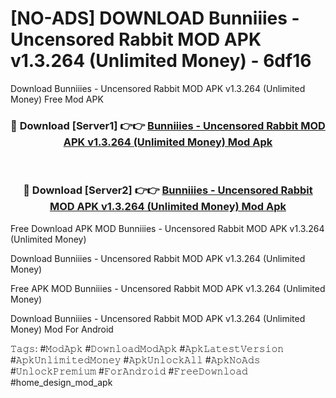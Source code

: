 # [NO-ADS] DOWNLOAD Bunniiies - Uncensored Rabbit MOD APK v1.3.264 (Unlimited Money) - 6df16
Download Bunniiies - Uncensored Rabbit MOD APK v1.3.264 (Unlimited Money) Free Mod APK

<div align="center">
<h3>🔴 Download [Server1] 👉👉 <a href="https://apk-comot.site?title=Bunniiies_-_Uncensored_Rabbit_MOD_APK_v1.3.264_(Unlimited_Money)">Bunniiies - Uncensored Rabbit MOD APK v1.3.264 (Unlimited Money) Mod Apk</a></h3><br>

<h3>🔴 Download [Server2] 👉👉 <a href="https://apk-comot.site?title=Bunniiies_-_Uncensored_Rabbit_MOD_APK_v1.3.264_(Unlimited_Money)">Bunniiies - Uncensored Rabbit MOD APK v1.3.264 (Unlimited Money) Mod Apk</a></h3>
</div>


Free Download APK MOD Bunniiies - Uncensored Rabbit MOD APK v1.3.264 (Unlimited Money)

Download Bunniiies - Uncensored Rabbit MOD APK v1.3.264 (Unlimited Money) 

Free APK MOD Bunniiies - Uncensored Rabbit MOD APK v1.3.264 (Unlimited Money) 

Download Bunniiies - Uncensored Rabbit MOD APK v1.3.264 (Unlimited Money) Mod For Android

𝚃𝚊𝚐𝚜: #𝙼𝚘𝚍𝙰𝚙𝚔 #𝙳𝚘𝚠𝚗𝚕𝚘𝚊𝚍𝙼𝚘𝚍𝙰𝚙𝚔 #𝙰𝚙𝚔𝙻𝚊𝚝𝚎𝚜𝚝𝚅𝚎𝚛𝚜𝚒𝚘𝚗 #𝙰𝚙𝚔𝚄𝚗𝚕𝚒𝚖𝚒𝚝𝚎𝚍𝙼𝚘𝚗𝚎𝚢 #𝙰𝚙𝚔𝚄𝚗𝚕𝚘𝚌𝚔𝙰𝚕𝚕 #𝙰𝚙𝚔𝙽𝚘𝙰𝚍𝚜 #𝚄𝚗𝚕𝚘𝚌𝚔𝙿𝚛𝚎𝚖𝚒𝚞𝚖 #𝙵𝚘𝚛𝙰𝚗𝚍𝚛𝚘𝚒𝚍 #𝙵𝚛𝚎𝚎𝙳𝚘𝚠𝚗𝚕𝚘𝚊𝚍 #home_design_mod_apk